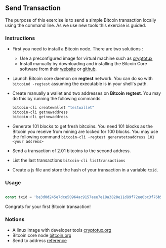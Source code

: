## Send Transaction

The purpose of this exercise is to send a simple Bitcoin transaction locally using the command line. As we use new tools this exercise is guided.

### Instructions


- First you need to install a Bitcoin node. There are two solutions : 
	- Use a preconfigured image for virtual machine such as [cryptotux](https://cryptotux.org/)
	- Install manually by downloading and installing the Bitcoin Core software from their [website](https://bitcoin.org/en/download) or [github](https://github.com/bitcoin/bitcoin/releases). 

- Launch Bitcoin core daemon on **regtest** network. You can do so with `bitcoind -regtest` assuming the executable is in your shell's path. 
- Create manually a wallet and two addresses on **Bitcoin regtest**. You may do this by running the following commands
	```bash
	bitcoin-cli createwallet "testwallet"
	bitcoin-cli getnewaddress
	bitcoin-cli getnewaddress
	```
- Generate 101 blocks to get fresh bitcoins. You need 101 blocks as the Bitcoin you receive from mining are locked for 100 blocks. 
You may use the following command `bitcoin-cli -regtest generatetoaddress 101  <your address>`

- Send a transaction of 2.01 bitcoins to the second address.

- List the last transactions `bitcoin-cli listtransactions`
  
- Create a js file and store the hash of your transaction in a variable `txid`. 

### Usage

```js

const txid = 'be3d0d245e7dce50964ac9157aee7e18a3828e11d89f72ee0bc3f76b526e5bb'
```

Congrats for your first Bitcoin transaction!


### Notions
- A linux image with developer tools [cryptotux.org](https://cryptotux.org/)
- Bitcoin core node [bitcoin.org](https://bitcoin.org/)
- Send to address [reference](https://wbnns.github.io/bitcoin-dev-docs/reference/rpc/sendtoaddress.html)